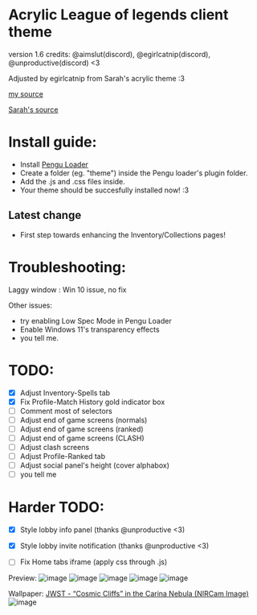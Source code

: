 # Acrylic League of legends client theme
version 1.6
credits: @aimslut(discord), @egirlcatnip(discord), @unproductive(discord)
<3

Adjusted by egirlcatnip from Sarah's acrylic theme :3

[my source](https://github.com/PrincessAkira/league-launcher-theme/tree/main/Acrylical)

[Sarah's source](https://github.com/PrincessAkira/league-launcher-theme/tree/main/Acrylical)

# Install guide:
- Install [Pengu Loader](https://github.com/PenguLoader/PenguLoader)
- Create a folder (eg. "theme") inside the Pengu loader's plugin folder.
- Add the .js and .css files inside.
- Your theme should be succesfully installed now! :3

## Latest change
- First step towards enhancing the Inventory/Collections pages!

# Troubleshooting:
  Laggy window : Win 10 issue, no fix

  Other issues:
- try enabling Low Spec Mode in Pengu Loader
- Enable Windows 11's transparency effects
- you tell me.

# TODO:
- [x] Adjust Inventory-Spells tab
- [x] Fix Profile-Match History gold indicator box
- [ ] Comment most of selectors
- [ ] Adjust end of game screens (normals)
- [ ] Adjust end of game screens (ranked)
- [ ] Adjust end of game screens (CLASH)
- [ ] Adjust clash screens
- [ ] Adjust Profile-Ranked tab
- [ ] Adjust social panel's height (cover alphabox)
- [ ] you tell me

# Harder TODO:
- [x] Style lobby info panel (thanks @unproductive <3)
- [x] Style lobby invite notification (thanks @unproductive <3)
- [ ] Fix Home tabs iframe (apply css through .js)



Preview:
![image](https://github.com/egirlcatnip/acrylic-league-theme/assets/26607304/74134768-1542-41cb-aa35-cdd1a716b98b)
![image](https://github.com/egirlcatnip/acrylic-league-theme/assets/26607304/169bffe0-8ee6-4f75-8457-55299d6275a0)
![image](https://github.com/egirlcatnip/acrylic-league-theme/assets/26607304/af7835d6-fd21-4acf-ac1c-c07c700c9bc5)
![image](https://github.com/egirlcatnip/acrylic-league-theme/assets/26607304/e792bd81-9486-406a-a870-eaa43be33438)
![image](https://github.com/egirlcatnip/acrylic-league-theme/assets/26607304/dad90802-0a20-4fae-8ef0-5aaa2ffae2f7)





Wallpaper: [JWST - “Cosmic Cliffs” in the Carina Nebula (NIRCam Image) ](https://webbtelescope.org/contents/media/images/2022/031/01G77PKB8NKR7S8Z6HBXMYATGJ) 
![image](https://github.com/egirlcatnip/acrylic-league-theme/assets/26607304/96dc9982-e4a7-45c8-8568-7b3469e161ab)
